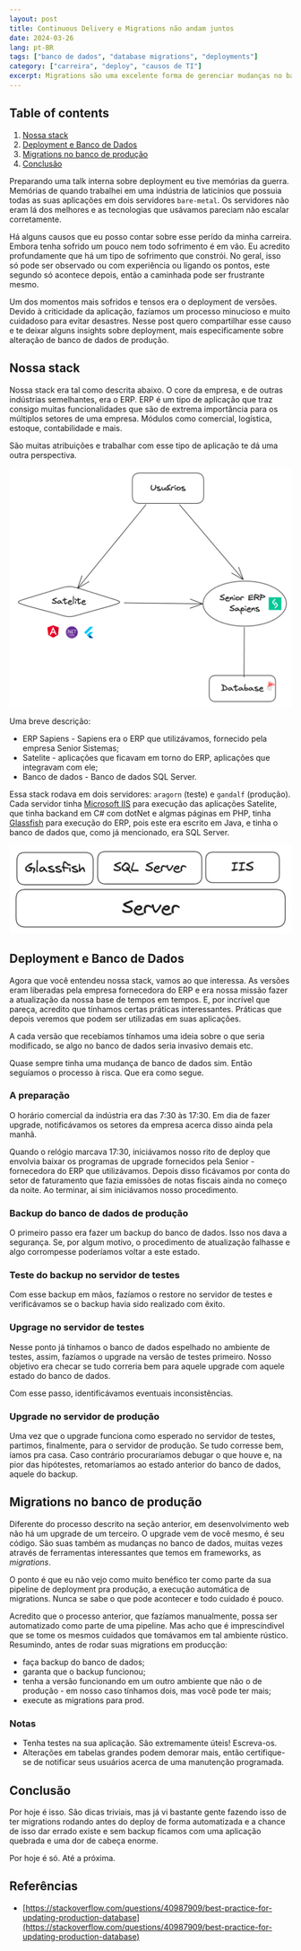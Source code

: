 ```yaml
---
layout: post
title: Continuous Delivery e Migrations não andam juntos
date: 2024-03-26
lang: pt-BR
tags: ["banco de dados", "database migrations", "deployments"]
category: ["carreira", "deploy", "causos de TI"]
excerpt: Migrations são uma excelente forma de gerenciar mudanças no banco de dados. Fazer isso em banco de dados de produção, no entanto, pode acarretar em desastre. Nesse artigo te mostro algumas estratégias úteis para executar migrações em produção de forma segura.
---
```


## Table of contents
1. [Nossa stack](#nossa-stack)
2. [Deployment e Banco de Dados](#deployment-e-banco-de-dados)
3. [Migrations no banco de produção](#migrations-no-banco-de-produção)
3. [Conclusão](#conclusão)

Preparando uma talk interna sobre deployment eu tive memórias da guerra. Memórias de quando trabalhei em uma indústria
de laticínios que possuia todas as suas aplicações em dois servidores `bare-metal`. Os servidores não eram lá dos
melhores e as tecnologias que usávamos pareciam não escalar corretamente.

Há alguns causos que eu posso contar sobre esse perído da minha carreira. Embora tenha sofrido um pouco nem todo sofrimento
é em vão. Eu acredito profundamente que há um tipo de sofrimento que constrói. No geral, isso só pode ser observado ou com
experiência ou ligando os pontos, este segundo só acontece depois, então a caminhada pode ser frustrante mesmo.

Um dos momentos mais sofridos e tensos era o deployment de versões. Devido à criticidade da aplicação, fazíamos um
processo minucioso e muito cuidadoso para evitar desastres. Nesse post quero compartilhar esse causo e te deixar alguns
insights sobre deployment, mais especificamente sobre alteração de banco de dados de produção.

## Nossa stack

Nossa stack era tal como descrita abaixo. O core da empresa, e de outras indústrias semelhantes, era
o ERP. ERP é um tipo de aplicação que traz consigo muitas funcionalidades que são de extrema importância para os
múltiplos setores de uma empresa. Módulos como comercial, logística, estoque, contabilidade e mais.

São muitas atribuições e trabalhar com esse tipo de aplicação te dá uma outra perspectiva.

![Imagem com a stack utilizada pelo setor de TI da indústria mostrando como os usuários interagem com as aplicações](/assets/maranguape.png)

Uma breve descrição:

- ERP Sapiens - Sapiens era o ERP que utilizávamos, fornecido pela empresa Senior Sistemas;
- Satelite - aplicações que ficavam em torno do ERP, aplicações que integravam com ele;
- Banco de dados - Banco de dados SQL Server.

Essa stack rodava em dois servidores: `aragorn` (teste) e `gandalf` (produção). Cada servidor tinha [Microsoft IIS](https://en.wikipedia.org/wiki/Internet_Information_Services) para execução
das aplicações Satelite, que tinha backand em C# com dotNet e algmas páginas em PHP, tinha [Glassfish](https://www.oracle.com/middleware/technologies/glassfish-server.html) para execução do
ERP, pois este era escrito em Java, e tinha o banco de dados que, como já mencionado, era SQL Server.

![Processos principais de um servidor em nossa stack](/assets/server.png)

## Deployment e Banco de Dados

Agora que você entendeu nossa stack, vamos ao que interessa. As versões eram liberadas pela empresa fornecedora do ERP
e era nossa missão fazer a atualização da nossa base de tempos em tempos. E, por incrível que pareça, acredito que
tínhamos certas práticas interessantes. Práticas que depois veremos que podem ser utilizadas em suas aplicações.

A cada versão que recebíamos tínhamos uma ideia sobre o que seria modificado, se algo no banco de dados seria invasivo
demais etc.

Quase sempre tinha uma mudança de banco de dados sim. Então seguíamos o processo à risca. Que era como segue.

### A preparação

O horário comercial da indústria era das 7:30 às 17:30. Em dia de fazer upgrade, notificávamos os setores da empresa
acerca disso ainda pela manhã.

Quando o relógio marcava 17:30, iniciávamos nosso rito de deploy que envolvia baixar os programas de upgrade fornecidos
pela Senior - fornecedora do ERP que utilizávamos. Depois disso ficávamos por conta do setor de faturamento que fazia emissões de notas fiscais ainda no
começo da noite. Ao terminar, aí sim iniciávamos nosso procedimento.

### Backup do banco de dados de produção

O primeiro passo era fazer um backup do banco de dados. Isso nos dava a segurança. Se, por algum motivo,
o procedimento de atualização falhasse e algo corrompesse poderíamos voltar a este estado.

### Teste do backup no servidor de testes

Com esse backup em mãos, fazíamos o restore no servidor de testes e verificávamos se o backup havia sido realizado com
êxito.

### Upgrage no servidor de testes

Nesse ponto já tínhamos o banco de dados espelhado no ambiente de testes, assim, fazíamos o upgrade na versão de testes
primeiro. Nosso objetivo era checar se tudo correria bem para aquele upgrade com aquele estado do banco de dados.

Com esse passo, identificávamos eventuais inconsistências.

### Upgrade no servidor de produção

Uma vez que o upgrade funciona como esperado no servidor de testes, partimos, finalmente, para o servidor de produção. Se
tudo corresse bem, íamos pra casa. Caso contrário procuraríamos debugar o que houve e, na pior das hipótestes,
retomaríamos ao estado anterior do banco de dados, aquele do backup.

## Migrations no banco de produção

Diferente do processo descrito na seção anterior, em desenvolvimento web não há um upgrade de um terceiro. O upgrade vem
de você mesmo, é seu código. São suas também as mudanças no banco de dados, muitas vezes através de ferramentas
interessantes que temos em frameworks, as _migrations_.

O ponto é que eu não vejo como muito benéfico ter como parte da sua pipeline de deployment pra produção, a execução
automática de migrations. Nunca se sabe o que pode acontecer e todo cuidado é pouco.

Acredito que o processo anterior, que fazíamos manualmente, possa ser automatizado como parte de uma pipeline. Mas acho
que é imprescíndivel que se tome os mesmos cuidados que tomávamos em tal ambiente rústico. Resumindo, antes de rodar
suas migrations em producção:

- faça backup do banco de dados;
- garanta que o backup funcionou;
- tenha a versão funcionando em um outro ambiente que não o de produção - em nosso caso tínhamos dois, mas você pode ter mais;
- execute as migrations para prod.

### Notas

- Tenha testes na sua aplicação. São extremamente úteis! Escreva-os.
- Alterações em tabelas grandes podem demorar mais, então certifique-se de notificar seus usuários acerca de uma
    manutenção programada.

## Conclusão

Por hoje é isso. São dicas triviais, mas já vi bastante gente fazendo isso de ter migrations rodando antes do deploy de
forma automatizada e a chance de isso dar errado existe e sem backup ficamos com uma aplicação quebrada e uma dor de
cabeça enorme.

Por hoje é só. Até a próxima.

## Referências

- [https://stackoverflow.com/questions/40987909/best-practice-for-updating-production-database](https://stackoverflow.com/questions/40987909/best-practice-for-updating-production-database)
